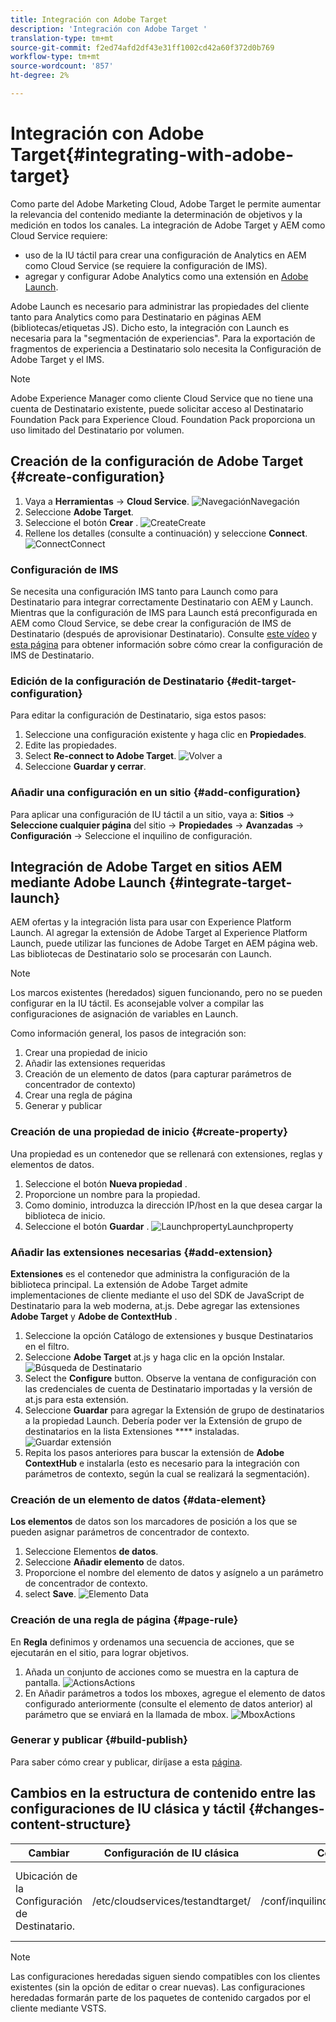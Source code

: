 ```yaml
---
title: Integración con Adobe Target
description: 'Integración con Adobe Target '
translation-type: tm+mt
source-git-commit: f2ed74afd2df43e31ff1002cd42a60f372d0b769
workflow-type: tm+mt
source-wordcount: '857'
ht-degree: 2%

---
```



# Integración con Adobe Target{#integrating-with-adobe-target}

Como parte del Adobe Marketing Cloud, Adobe Target le permite aumentar la relevancia del contenido mediante la determinación de objetivos y la medición en todos los canales. La integración de Adobe Target y AEM como Cloud Service requiere:

* uso de la IU táctil para crear una configuración de Analytics en AEM como Cloud Service (se requiere la configuración de IMS).
* agregar y configurar Adobe Analytics como una extensión en [Adobe Launch](https://docs.adobe.com/content/help/en/launch/using/intro/get-started/quick-start.html).

Adobe Launch es necesario para administrar las propiedades del cliente tanto para Analytics como para Destinatario en páginas AEM (bibliotecas/etiquetas JS). Dicho esto, la integración con Launch es necesaria para la &quot;segmentación de experiencias&quot;. Para la exportación de fragmentos de experiencia a Destinatario solo necesita la Configuración de Adobe Target y el IMS.

>[!NOTE]
>
>Adobe Experience Manager como cliente Cloud Service que no tiene una cuenta de Destinatario existente, puede solicitar acceso al Destinatario Foundation Pack para Experience Cloud. Foundation Pack proporciona un uso limitado del Destinatario por volumen.

## Creación de la configuración de Adobe Target {#create-configuration}

1. Vaya a **Herramientas** → **Cloud Service**.
   ![](assets/cloudservice1.png "NavegaciónNavegación")
2. Seleccione **Adobe Target**.
3. Seleccione el botón **Crear** .
   ![](assets/tenant1.png "CreateCreate")
4. Rellene los detalles (consulte a continuación) y seleccione **Connect**.
   ![](assets/open_screen1.png "ConnectConnect")

### Configuración de IMS

Se necesita una configuración IMS tanto para Launch como para Destinatario para integrar correctamente Destinatario con AEM y Launch. Mientras que la configuración de IMS para Launch está preconfigurada en AEM como Cloud Service, se debe crear la configuración de IMS de Destinatario (después de aprovisionar Destinatario). Consulte [este vídeo](https://helpx.adobe.com/experience-manager/kt/sites/using/aem-sites-target-standard-technical-video-understand.html) y [esta página](https://docs.adobe.com/content/help/en/experience-manager-65/administering/integration/integration-ims-adobe-io.html) para obtener información sobre cómo crear la configuración de IMS de Destinatario.

### Edición de la configuración de Destinatario {#edit-target-configuration}

Para editar la configuración de Destinatario, siga estos pasos:

1. Seleccione una configuración existente y haga clic en **Propiedades**.
2. Edite las propiedades.
3. Select **Re-connect to Adobe Target**.
   ![Volver a](assets/edit_config_page1.png "conectarVolver a conectar")
4. Seleccione **Guardar y cerrar**.

### Añadir una configuración en un sitio {#add-configuration}

Para aplicar una configuración de IU táctil a un sitio, vaya a: **Sitios** → **Seleccione cualquier página** del sitio → **Propiedades** → **Avanzadas** → **Configuración** → Seleccione el inquilino de configuración.

## Integración de Adobe Target en sitios AEM mediante Adobe Launch {#integrate-target-launch}

AEM ofertas y la integración lista para usar con Experience Platform Launch. Al agregar la extensión de Adobe Target al Experience Platform Launch, puede utilizar las funciones de Adobe Target en AEM página web. Las bibliotecas de Destinatario solo se procesarán con Launch.

>[!NOTE]
>
>Los marcos existentes (heredados) siguen funcionando, pero no se pueden configurar en la IU táctil. Es aconsejable volver a compilar las configuraciones de asignación de variables en Launch.

Como información general, los pasos de integración son:

1. Crear una propiedad de inicio
2. Añadir las extensiones requeridas
3. Creación de un elemento de datos (para capturar parámetros de concentrador de contexto)
4. Crear una regla de página
5. Generar y publicar

### Creación de una propiedad de inicio {#create-property}

Una propiedad es un contenedor que se rellenará con extensiones, reglas y elementos de datos.

1. Seleccione el botón **Nueva propiedad** .
2. Proporcione un nombre para la propiedad.
3. Como dominio, introduzca la dirección IP/host en la que desea cargar la biblioteca de inicio.
4. Seleccione el botón **Guardar** .
   ![](assets/properties_newproperty1.png "LaunchpropertyLaunchproperty")

### Añadir las extensiones necesarias {#add-extension}

**Extensiones** es el contenedor que administra la configuración de la biblioteca principal. La extensión de Adobe Target admite implementaciones de cliente mediante el uso del SDK de JavaScript de Destinatario para la web moderna, at.js. Debe agregar las extensiones **Adobe Target** y **Adobe de ContextHub** .

1. Seleccione la opción Catálogo de extensiones y busque Destinatarios en el filtro.
2. Seleccione **Adobe Target** at.js y haga clic en la opción Instalar.
   ![Búsqueda de Destinatario](assets/search_ext1.png "SearchTarget")
3. Select the **Configure** button. Observe la ventana de configuración con las credenciales de cuenta de Destinatario importadas y la versión de at.js para esta extensión.
4. Seleccione **Guardar** para agregar la Extensión de grupo de destinatarios a la propiedad Launch. Debería poder ver la Extensión de grupo de destinatarios en la lista Extensiones **** instaladas.
   ![Guardar extensión](assets/configure_extension1.png "ExtensionSave")
5. Repita los pasos anteriores para buscar la extensión de **Adobe ContextHub** e instalarla (esto es necesario para la integración con parámetros de contexto, según la cual se realizará la segmentación).

### Creación de un elemento de datos {#data-element}

**Los elementos** de datos son los marcadores de posición a los que se pueden asignar parámetros de concentrador de contexto.

1. Seleccione Elementos **de datos**.
2. Seleccione **Añadir elemento** de datos.
3. Proporcione el nombre del elemento de datos y asígnelo a un parámetro de concentrador de contexto.
4. select **Save**.
   ![Elemento Data](assets/data_elem1.png "ElementData")

### Creación de una regla de página {#page-rule}

En **Regla** definimos y ordenamos una secuencia de acciones, que se ejecutarán en el sitio, para lograr objetivos.

1. Añada un conjunto de acciones como se muestra en la captura de pantalla.
   ![](assets/rules1.png "ActionsActions")
2. En Añadir parámetros a todos los mboxes, agregue el elemento de datos configurado anteriormente (consulte el elemento de datos anterior) al parámetro que se enviará en la llamada de mbox.
   ![](assets/map_data1.png "MboxActions")

### Generar y publicar {#build-publish}

Para saber cómo crear y publicar, diríjase a esta [página](https://docs.adobe.com/content/help/en/experience-manager-learn/aem-target-tutorial/aem-target-implementation/using-launch-adobe-io.html).

## Cambios en la estructura de contenido entre las configuraciones de IU clásica y táctil {#changes-content-structure}

| **Cambiar** | **Configuración de IU clásica** | **Configuración de IU táctil** | **Consecuencias** |
|---|---|---|---|
| Ubicación de la Configuración de Destinatario. | /etc/cloudservices/testandtarget/ | /conf/inquilino/settings/cloudservices/destinatario | Anteriormente, había varias configuraciones presentes en /etc/cloudservices/testandtarget, pero ahora una sola configuración estará presente en un inquilino. |

>[!NOTE]
>
>Las configuraciones heredadas siguen siendo compatibles con los clientes existentes (sin la opción de editar o crear nuevas). Las configuraciones heredadas formarán parte de los paquetes de contenido cargados por el cliente mediante VSTS.
